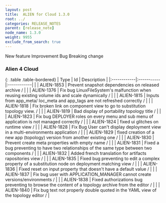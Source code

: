 ```yaml
---
layout: post
title:  ALIEN for Cloud 1.3.0
root: ../
categories: RELEASE_NOTES
parent: [release_note]
node_name: 1.3.0
weight: 9955
exclude_from_search: true
---
```





<i class="fa fa-plus text-success"></i> New feature <i class="fa fa-level-up text-primary"></i> Improvement  <i class="fa fa-bug text-danger"></i> Bug <i class="fa fa-exclamation-triangle text-warning"></i> Breaking change


### Alien 4 Cloud



  {: .table .table-bordered}
  | Type        | Id         | Description |
  |:------------|:-----------|:------------|
      |  <i class="fa fa-level-up text-primary"></i> | ALIEN-1853 | Prevent snapshot dependencies on released archive /  |
      |  <i class="fa fa-bug text-danger"></i> | ALIEN-1376 | Fix bug LinuxFileSystem's malfunction when reusing existing volume ids and scale dynamically /  |
    |  <i class="fa fa-bug text-danger"></i> | ALIEN-1815 | Inputs from app_meta/ loc_meta and app_tags are not refreshed correctly /  |
    |  <i class="fa fa-bug text-danger"></i> | ALIEN-1818 | Fix broken link on component view to go to substitution topology view. /  |
    |  <i class="fa fa-bug text-danger"></i> | ALIEN-1819 | Bad display of portability topology title /  |
    |  <i class="fa fa-bug text-danger"></i> | ALIEN-1823 | Fix bug DEPLOYER roles on every menu and sub menu of application is not managed correctly /  |
    |  <i class="fa fa-bug text-danger"></i> | ALIEN-1824 | fixed ui glitches on runtime view /  |
    |  <i class="fa fa-bug text-danger"></i> | ALIEN-1828 | Fix Bug User can't display deployment view in a multi-environments application /  |
    |  <i class="fa fa-bug text-danger"></i> | ALIEN-1829 | fixed creation of a new app (topology) version from another existing one /  |
    |  <i class="fa fa-bug text-danger"></i> | ALIEN-1830 | Prevent create meta properties with empty name /  |
    |  <i class="fa fa-bug text-danger"></i> | ALIEN-1831 | Fixed a bug preventing to have two relationships of the same type between two components /  |
    |  <i class="fa fa-bug text-danger"></i> | ALIEN-1832 | Added french translation for artifacts rapositories view /  |
    |  <i class="fa fa-bug text-danger"></i> | ALIEN-1835 | Fixed bug preventing to edit a complex property of a substitution node on deployment matching view /  |
    |  <i class="fa fa-bug text-danger"></i> | ALIEN-1836 | Fixed reset on input property that doesn't have a default value /  |
    |  <i class="fa fa-bug text-danger"></i> | ALIEN-1837 | Fix bug user with APPLICATION_MANAGER cannot create versions/environments /  |
    |  <i class="fa fa-bug text-danger"></i> | ALIEN-1838 | Fixed authorizations bug preventing to browse the content of a topology archive from the editor /  |
    |  <i class="fa fa-bug text-danger"></i> | ALIEN-1840 | Fix bug text not properly double quoted in the YAML view of the topology editor /  |
  

